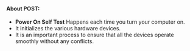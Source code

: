 #### About POST:

* **Power On Self Test** Happens each time you turn your computer on.
* It initializes the various hardware devices.
* It is an important process to ensure that all the devices operate smoothly without any conflicts.